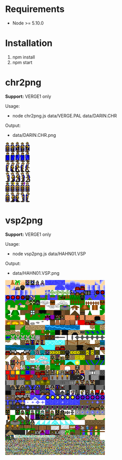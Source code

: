 # Requirements

- Node >= 5.10.0

# Installation

1. npm install
2. npm start

# chr2png

**Support:** VERGE1 only

Usage:

- node chr2png.js data/VERGE.PAL data/DARIN.CHR

Output:

- data/DARIN.CHR.png

![alt text](chr2png-example.png?raw=true "a sample of chr2png cli output")

# vsp2png

**Support:** VERGE1 only

Usage:

- node vsp2png.js data/HAHN01.VSP

Output:

- data/HAHN01.VSP.png

![alt text](vsp2png-example.png?raw=true "a sample of vsp2png cli output")

